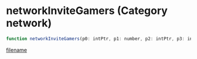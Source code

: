 # networkInviteGamers (Category network)

```js
function networkInviteGamers(p0: intPtr, p1: number, p2: intPtr, p3: intPtr): Array
```

[filename](networkInviteGamers_m.md ':include')